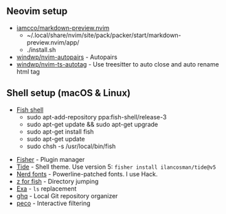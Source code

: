 ## Neovim setup

- [iamcco/markdown-preview.nvim](https://github.com/iamcco/markdown-preview.nvim)
  - ~/.local/share/nvim/site/pack/packer/start/markdown-preview.nvim/app/
  - ./install.sh
- [windwp/nvim-autopairs](https://github.com/windwp/nvim-autopairs) - Autopairs
- [windwp/nvim-ts-autotag](https://github.com/windwp/nvim-ts-autotag) - Use treesitter to auto close and auto rename html tag

## Shell setup (macOS & Linux)

- [Fish shell](https://fishshell.com/)
  - sudo apt-add-repository ppa:fish-shell/release-3
  - sudo apt-get update && sudo apt-get upgrade
  - sudo apt-get install fish
  - sudo apt-get update
  - sudo chsh -s /usr/local/bin/fish

* [Fisher](https://github.com/jorgebucaran/fisher) - Plugin manager
* [Tide](https://github.com/IlanCosman/tide) - Shell theme. Use version 5: `fisher install ilancosman/tide@v5`
* [Nerd fonts](https://github.com/ryanoasis/nerd-fonts) - Powerline-patched fonts. I use Hack.
* [z for fish](https://github.com/jethrokuan/z) - Directory jumping
* [Exa](https://the.exa.website/) - `ls` replacement
* [ghq](https://github.com/x-motemen/ghq) - Local Git repository organizer
* [peco](https://github.com/peco/peco) - Interactive filtering
